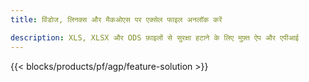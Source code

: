 ```yaml
---
title: विंडोज, लिनक्स और मैकओएस पर एक्सेल फाइल अनलॉक करें 

description: XLS, XLSX और ODS फ़ाइलों से सुरक्षा हटाने के लिए मुफ़्त ऐप और एपीआई
---
```

{{< blocks/products/pf/agp/feature-solution >}} 

